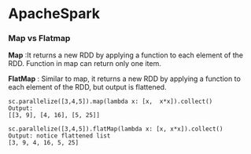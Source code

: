 # ApacheSpark

### Map vs Flatmap

**Map** :It returns a new RDD by applying a function to each element of the RDD.   Function in map can return only one item.

**FlatMap** : Similar to map, it returns a new RDD by applying  a function to each element of the RDD, but output is flattened.

```
sc.parallelize([3,4,5]).map(lambda x: [x,  x*x]).collect() 
Output:
[[3, 9], [4, 16], [5, 25]]

sc.parallelize([3,4,5]).flatMap(lambda x: [x, x*x]).collect()
Output: notice flattened list
[3, 9, 4, 16, 5, 25]
```
